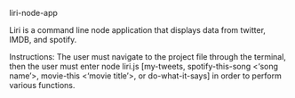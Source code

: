 liri-node-app

Liri is a command line node application that displays data from twitter, IMDB, and spotify. 

Instructions: The user must navigate to the project file through the terminal, then the user must enter node liri.js [my-tweets, spotify-this-song <‘song name’>,  movie-this <‘movie title’>, or do-what-it-says] in order to perform various functions.


